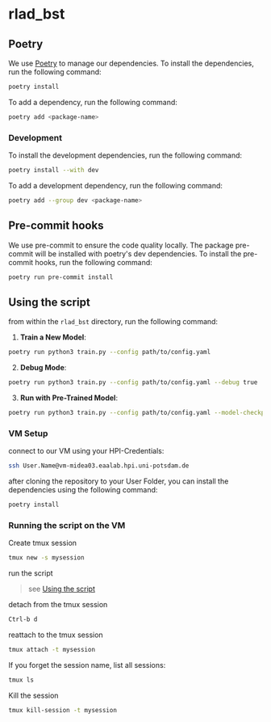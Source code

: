 # rlad_bst

## Poetry 
We use [Poetry](https://python-poetry.org/docs/) to manage our dependencies. To install the dependencies, run the following command:

```bash
poetry install
```

To add a dependency, run the following command:

```bash
poetry add <package-name>
```

### Development

To install the development dependencies, run the following command:

```bash
poetry install --with dev
```

To add a development dependency, run the following command:

```bash
poetry add --group dev <package-name>
```

## Pre-commit hooks

We use pre-commit to ensure the code quality locally. The package pre-commit will be installed with poetry's dev dependencies. To install the pre-commit hooks, run the following command:

```bash
poetry run pre-commit install
```

## Using the script
from within the `rlad_bst` directory, run the following command:

1. **Train a New Model**:
```bash
poetry run python3 train.py --config path/to/config.yaml
```
2. **Debug Mode**:
```bash
poetry run python3 train.py --config path/to/config.yaml --debug true
```
3. **Run with Pre-Trained Model**:
```bash
poetry run python3 train.py --config path/to/config.yaml --model-checkpoint path/to/model.zip
```

### VM Setup
connect to our VM using your HPI-Credentials:
```bash
ssh User.Name@vm-midea03.eaalab.hpi.uni-potsdam.de
```

after cloning the repository to your User Folder, you can install the dependencies using the following command:
```bash
poetry install
```

### Running the script on the VM
Create tmux session

```bash
tmux new -s mysession
````

run the script
 > see [Using the script](#using-the-script)

detach from the tmux session
```bash
Ctrl-b d
```

reattach to the tmux session
```bash
tmux attach -t mysession
```

If you forget the session name, list all sessions:
```bash
tmux ls
````

Kill the session
```bash
tmux kill-session -t mysession
```
